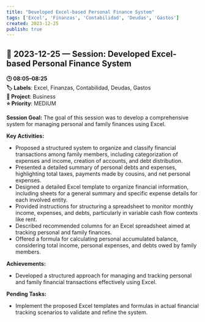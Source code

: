 ```yaml
---
title: "Developed Excel-based Personal Finance System"
tags: ['Excel', 'Finanzas', 'Contabilidad', 'Deudas', 'Gastos']
created: 2023-12-25
publish: true
---
```


## 📅 2023-12-25 — Session: Developed Excel-based Personal Finance System

**🕒 08:05–08:25**  
**🏷️ Labels**: Excel, Finanzas, Contabilidad, Deudas, Gastos  
**📂 Project**: Business  
**⭐ Priority**: MEDIUM  


**Session Goal:**
The goal of this session was to develop a comprehensive system for managing personal and family finances using Excel.

**Key Activities:**
- Proposed a structured system to organize and classify financial transactions among family members, including categorization of expenses and income, creation of accounts, and debt distribution.
- Presented a detailed summary of personal debts and expenses, highlighting total taxes, payments made by cousins, and net personal expenses.
- Designed a detailed Excel template to organize financial information, including sheets for a general summary and specific expense details for each involved entity.
- Provided instructions for structuring a spreadsheet to monitor monthly income, expenses, and debts, particularly in variable cash flow contexts like rent.
- Described recommended columns for an Excel spreadsheet aimed at tracking personal and family finances.
- Offered a formula for calculating personal accumulated balance, considering total income, personal expenses, and debts owed by family members.

**Achievements:**
- Developed a structured approach for managing and tracking personal and family financial transactions effectively using Excel.

**Pending Tasks:**
- Implement the proposed Excel templates and formulas in actual financial tracking scenarios to validate and refine the system.
